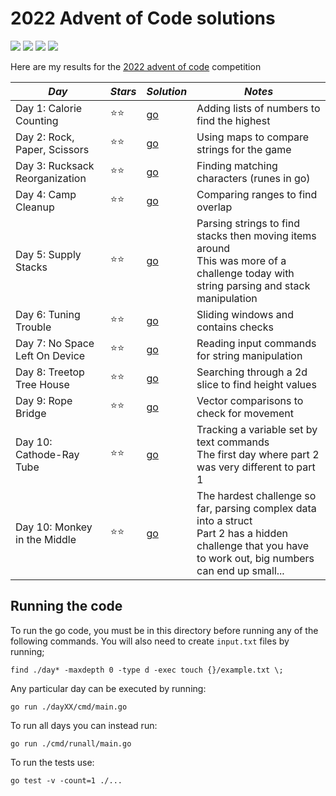# 2022 Advent of Code solutions

![](https://img.shields.io/badge/tests%20passed%20🐹-22/22-success)
![](https://img.shields.io/badge/day%20📅-10-blue)
![](https://img.shields.io/badge/stars%20⭐-20-yellow)
![](https://img.shields.io/badge/days%20completed-10-red)

Here are my results for the [2022 advent of code](https://adventofcode.com/2022) competition


|             *Day*              | *Stars* |  *Solution*  |                         *Notes*                         |
|--------------------------------|---------|--------------|---------------------------------------------------------|
| Day 1: Calorie Counting        |  ⭐⭐  | [go](day01/) | Adding lists of numbers to find the highest             |
| Day 2: Rock, Paper, Scissors   |  ⭐⭐  | [go](day02/) | Using maps to compare strings for the game              |
| Day 3: Rucksack Reorganization |  ⭐⭐  | [go](day03/) | Finding matching characters (runes in go)               |
| Day 4: Camp Cleanup            |  ⭐⭐  | [go](day04/) | Comparing ranges to find overlap                        |
| Day 5: Supply Stacks           |  ⭐⭐  | [go](day05/) | Parsing strings to find stacks then moving items around<br>This was more of a challenge today with string parsing and stack manipulation |
| Day 6: Tuning Trouble          |  ⭐⭐  | [go](day06/) | Sliding windows and contains checks                     |
| Day 7: No Space Left On Device |  ⭐⭐  | [go](day07/) | Reading input commands for string manipulation          |
| Day 8: Treetop Tree House      |  ⭐⭐  | [go](day08/) | Searching through a 2d slice to find height values      |
| Day 9: Rope Bridge             |  ⭐⭐  | [go](day09/) | Vector comparisons to check for movement                |
| Day 10: Cathode-Ray Tube       |  ⭐⭐  | [go](day10/) | Tracking a variable set by text commands<br>The first day where part 2 was very different to part 1 |
| Day 10: Monkey in the Middle   |  ⭐⭐  | [go](day11/) | The hardest challenge so far, parsing complex data into a struct<br>Part 2 has a hidden challenge that you have to work out, big numbers can end up small... |


## Running the code

To run the go code, you must be in this directory before running any of the following commands. You will also need to create `input.txt` files by running;
```
find ./day* -maxdepth 0 -type d -exec touch {}/example.txt \;
```

Any particular day can be executed by running:
```
go run ./dayXX/cmd/main.go
```

To run all days you can instead run:
```
go run ./cmd/runall/main.go
```

To run the tests use:
```
go test -v -count=1 ./...
```
